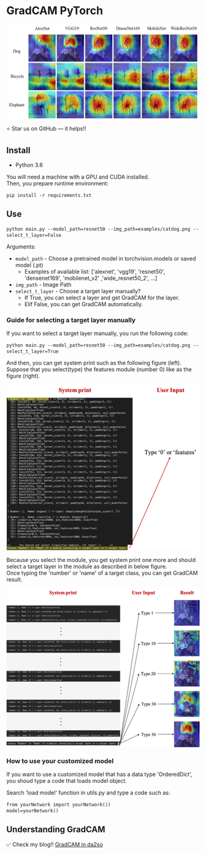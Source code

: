 # GradCAM PyTorch

![2](./assets/fig1.png)

:star: Star us on GitHub — it helps!!

## Install

- Python 3.6

You will need a machine with a GPU and CUDA installed.  
Then, you prepare runtime environment:

   ```shell
   pip install -r requirements.txt
   ```

## Use

```shell
python main.py --model_path=resnet50 --img_path=examples/catdog.png --select_t_layer=False
```

Arguments:

- `model_path` - Choose a pretrained model in torchvision.models or saved model (.pt) 
	- Examples of available list: ['alexnet', 'vgg19', 'resnet50', 'densenet169', 'mobilenet_v2' ,'wide_resnet50_2', ...]
- `img_path` - Image Path
- `select_t_layer` -  Choose a target layer manually?
	- If True, you can select a layer and get GradCAM for the layer.
	- Elif False, you can get GradCAM automatically.


### Guide for selecting a target layer manually 

If you want to select a target layer manually, you run the following code:

```shell
python main.py --model_path=resnet50 --img_path=examples/catdog.png --select_t_layer=True
```

And then, you can get system print such as the following figure (left).  
Suppose that you select(type) the features module (number 0) like as the figure (right).

![2](./assets/fig2.png)

Because you select the module, you get system print one more and should select a target layer in the module as described in below figure.  
Once typing the 'number' or 'name' of a target class, you can get GradCAM result.

![2](./assets/fig3.png)


### How to use your customized model

If you want to use a customized model that has a data type 'OrderedDict', you shoud type a code that loads model object.

Search 'load model' function in utils.py and type a code such as:

```shell
from yourNetwork import yourNetwork())
model=yourNetwork()
```


## Understanding GradCAM

:white_check_mark: Check my blog!!
[GradCAM in da2so](https://da2so.github.io/2020-08-10-GradCAM/)